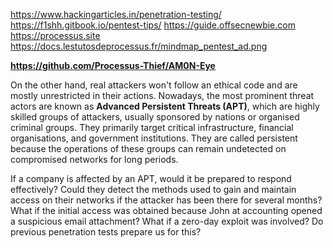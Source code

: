 https://www.hackingarticles.in/penetration-testing/
https://f1shh.gitbook.io/pentest-tips/
https://guide.offsecnewbie.com
https://processus.site
https://docs.lestutosdeprocessus.fr/mindmap_pentest_ad.png

**https://github.com/Processus-Thief/AM0N-Eye**

On the other hand, real attackers won't follow an ethical code and are mostly unrestricted in their actions. Nowadays, the most prominent threat actors are known as **Advanced Persistent Threats (APT)**, which are highly skilled groups of attackers, usually sponsored by nations or organised criminal groups. They primarily target critical infrastructure, financial organisations, and government institutions. They are called persistent because the operations of these groups can remain undetected on compromised networks for long periods.

  
If a company is affected by an APT, would it be prepared to respond effectively? Could they detect the methods used to gain and maintain access on their networks if the attacker has been there for several months? What if the initial access was obtained because John at accounting opened a suspicious email attachment? What if a zero-day exploit was involved? Do previous penetration tests prepare us for this?

